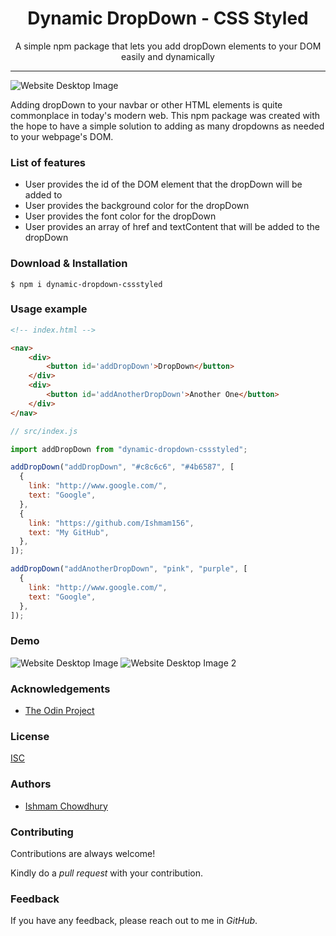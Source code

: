 <h1 align="center"> Dynamic DropDown - CSS Styled </h1>

<p align="center"> A simple npm package that lets you add dropDown elements to your DOM easily and dynamically </p>

<hr/>

![Website Desktop Image](https://i.imgur.com/g3KOYDh.png)

<p> Adding dropDown to your navbar or other HTML elements is quite commonplace in today's modern web. This npm package was created with the hope to have a simple solution to adding as many dropdowns as needed to your webpage's DOM. </p>

<h3> List of features </h3>

<ul>
  <li>User provides the id of the DOM element that the dropDown will be added to</li>
  <li>User provides the background color for the dropDown</li>
  <li>User provides the font color for the dropDown</li>
  <li>User provides an array of href and textContent that will be added to the dropDown </li>
</ul>

<h3> Download & Installation </h3>

```shell
$ npm i dynamic-dropdown-cssstyled
```

<h3>Usage example</h3>

```html
<!-- index.html -->

<nav>
    <div>
        <button id='addDropDown'>DropDown</button>
    </div>
    <div>
        <button id='addAnotherDropDown'>Another One</button>
    </div>
</nav>    
```

```js
// src/index.js

import addDropDown from "dynamic-dropdown-cssstyled";

addDropDown("addDropDown", "#c8c6c6", "#4b6587", [
  {
    link: "http://www.google.com/",
    text: "Google",
  },
  {
    link: "https://github.com/Ishmam156",
    text: "My GitHub",
  },
]);

addDropDown("addAnotherDropDown", "pink", "purple", [
  {
    link: "http://www.google.com/",
    text: "Google",
  },
]);

```
<h3>Demo</h3>

![Website Desktop Image](https://i.imgur.com/g3KOYDh.png)
![Website Desktop Image 2](https://i.imgur.com/smIRbiJ.png)


<h3>Acknowledgements</h3>

- [The Odin Project](https://www.theodinproject.com/)

<h3>License</h3>

[ISC](https://opensource.org/licenses/ISC)

<h3>Authors</h3>

- [Ishmam Chowdhury](https://github.com/Ishmam156)

<h3>Contributing</h3>
<p>Contributions are always welcome!</p>
<p>Kindly do a <i>pull request</i> with your contribution.</p>



<h3>Feedback</h3>
<p>If you have any feedback, please reach out to me in <i>GitHub</i>.</p>

